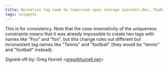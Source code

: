 ```yaml
---
title: Normalize tag name to lowercase upon storage (wincent.dev, 75a0af2)
tags: snippets
---
```


This is for consistency. Note that the case-insensitivity of the uniqueness constraints means that it was already impossible to create two tags with names like "Foo" and "foo", but this change rules out different but inconsistent tag names like "Tennis" and "football" (they would be "tennis" and "football" instead).

Signed-off-by: Greg Hurrell &lt;greg@hurrell.net&gt;
